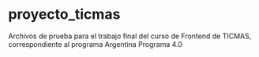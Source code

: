 # proyecto_ticmas
Archivos de prueba para el trabajo final del curso de Frontend de TICMAS, correspondiente al programa Argentina Programa 4.0
